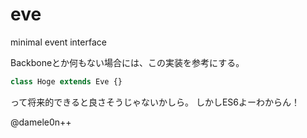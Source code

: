 # eve
minimal event interface

Backboneとか何もない場合には、この実装を参考にする。

```javascript
class Hoge extends Eve {}
```
って将来的できると良さそうじゃないかしら。
しかしES6よーわからん！

@damele0n++
